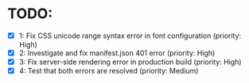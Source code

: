 # TODO:

- [x] 1: Fix CSS unicode range syntax error in font configuration (priority: High)
- [x] 2: Investigate and fix manifest.json 401 error (priority: High)
- [x] 3: Fix server-side rendering error in production build (priority: High)
- [x] 4: Test that both errors are resolved (priority: Medium)

